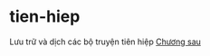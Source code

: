 # tien-hiep
Lưu trữ và dịch các bộ truyện tiên hiệp
[Chương sau](https://github.com/ngonngay/tien-hiep/tree/init-folder-tree/Hac-am-tay-du/chap-3)